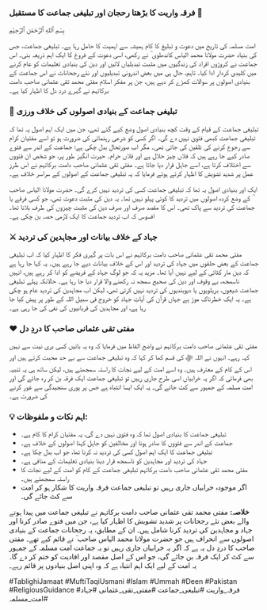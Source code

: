 ### فرقہ واریت کا بڑھتا رحجان اور تبلیغی جماعت کا مستقبل 🤲

بِسْمِ ٱللهِ ٱلرَّحْمَٰنِ ٱلرَّحِيْمِ

امت مسلمہ کی تاریخ میں دعوت و تبلیغ کا کام ہمیشہ سے اہمیت کا حامل رہا ہے۔ تبلیغی جماعت، جس کی بنیاد حضرت مولانا محمد الیاس کاندھلوی  ؒ نے رکھی، اسی دعوت کے فروغ کا ایک اہم ذریعہ بنی۔ اس جماعت نے کروڑوں افراد کی زندگیوں میں مثبت تبدیلیاں لائیں اور دین کی بنیادی تعلیمات کو عام کرنے میں کلیدی کردار ادا کیا۔ تاہم، حال ہی میں بعض اندرونی تبدیلیوں اور نئے رجحانات نے اس جماعت کے بنیادی اصولوں پر سوالات کھڑے کر دیے ہیں، جن پر مفکر اسلام مفتی محمد تقی عثمانی صاحب دامت برکاتہم نے گہرے دردِ دل کا اظہار کیا ہے۔

### 📜 تبلیغی جماعت کے بنیادی اصولوں کی خلاف ورزی
تبلیغی جماعت کے قیام کے وقت کچھ بنیادی اصول وضع کیے گئے تھے، جن میں ایک اہم اصول یہ تھا کہ تبلیغی جماعت کبھی فتویٰ نہیں دے گی۔ اگر کسی کو شرعی رہنمائی کی ضرورت ہو تو اسے مفتیان کرام سے رجوع کرنے کی تلقین کی جاتی تھی۔ مگر اب صورتحال بدل چکی ہے؛ جماعت کے اندر سے فتوے صادر کیے جا رہے ہیں کہ فلاں چیز حلال ہے اور فلاں حرام۔ حیرت انگیز طور پر، جو شخص ان فتووں سے اختلاف کرتا ہے، اسے جاہل قرار دیا جاتا ہے۔ مفتی تقی عثمانی صاحب دامت برکاتہم نے اس طرز عمل پر شدید تشویش کا اظہار کرتے ہوئے فرمایا کہ یہ تبلیغی جماعت کے اصولوں کے سراسر خلاف ہے۔

ایک اور بنیادی اصول یہ تھا کہ تبلیغی جماعت کسی کی تردید نہیں کرے گی۔ حضرت مولانا الیاس صاحب ؒ کے وضع کردہ اصولوں میں تردید کا کوئی پہلو نہیں تھا۔ یہ دین کی مثبت دعوت تھی، جو کسی فرقے یا جماعت کی تردید سے پاک تھی۔ اس کا مقصد صرف اور صرف دین کی مثبت چیزوں کی طرف بلانا تھا۔ افسوس کہ اب تردید جماعت کا ایک لازمی حصہ بن چکی ہے۔

### ⚔️ جہاد کے خلاف بیانات اور مجاہدین کی تردید
مفتی محمد تقی عثمانی صاحب دامت برکاتہم نے اس بات پر گہری فکر کا اظہار کیا کہ اب تبلیغی جماعت کے بعض حلقوں میں جہاد کی تردید اور اس کے خلاف بیانات دیے جا رہے ہیں۔ یہ کہا جا رہا ہے کہ دین مار کٹائی کے لیے نہیں آیا تھا۔ مزید یہ کہ جو لوگ جہاد کے فریضے کو ادا کر رہے ہیں، انہیں ناسمجھ، بے وقوف اور دین کی صحیح سمجھ نہ رکھنے والا قرار دیا جا رہا ہے۔ حالانکہ پہلے تبلیغی جماعت شیعوں، بریلویوں یا دیوبندیوں کی تردید نہیں کرتی تھی، لیکن اب مجاہدین کی تردید عام ہو چکی ہے۔ یہ ایک خطرناک موڑ ہے جہاں قرآن کی آیاتِ جہاد کو خروج فی سبیل اللہ کے طور پر پیش کیا جا رہا ہے، اور مجاہدین کی قربانیوں کی نفی کی جا رہی ہے۔

### ❤️ مفتی تقی عثمانی صاحب کا دردِ دل
مفتی تقی عثمانی صاحب دامت برکاتہم نے واضح الفاظ میں فرمایا کہ وہ یہ باتیں کسی بری نیت سے نہیں کہہ رہے۔ انہوں نے اللہ ﷻ کی قسم کھا کر کہا کہ وہ تبلیغی جماعت سے بے حد محبت کرتے ہیں اور اس کے کام کے معترف ہیں۔ وہ اسے امت کے لیے نجات کا راستہ سمجھتے ہیں، لیکن ساتھ ہی یہ تنبیہ بھی فرمائی کہ اگر یہ خرابیاں اسی طرح جاری رہیں تو تبلیغی جماعت ایک فرقہ بن کر رہ جائے گی اور امت مسلمہ کے جمہور سے کٹ جائے گی۔ یہ ایک ایسا انتباہ ہے جس پر پوری سنجیدگی سے غور کرنے کی ضرورت ہے۔

### 💡 اہم نکات و ملفوظات:
* تبلیغی جماعت کا بنیادی اصول تھا کہ وہ فتویٰ نہیں دے گی، یہ مفتیان کرام کا کام ہے۔
* جماعت کے اندر سے فتووں کا صادر ہونا اور مخالفین کو جاہل کہنا اصولوں کے خلاف ہے۔
* تبلیغی جماعت کا ایک اہم اصول کسی کی تردید نہ کرنا تھا، جو اب بدل چکا ہے۔
* جہاد کی تردید اور مجاہدین کو ناسمجھ قرار دینا بنیادی تعلیمات کے منافی ہے۔
* مفتی محمد تقی عثمانی صاحب دامت برکاتہم تبلیغی جماعت کے کام کو امت کے لیے نجات کا راستہ سمجھتے ہیں۔
* اگر موجودہ خرابیاں جاری رہیں تو تبلیغی جماعت فرقہ واریت کا شکار ہو کر امت سے کٹ جائے گی۔

**خلاصہ:**
مفتی محمد تقی عثمانی صاحب دامت برکاتہم نے تبلیغی جماعت میں پیدا ہونے والے بعض نئے رجحانات پر شدید تشویش کا اظہار کیا ہے، جن میں فتوے صادر کرنا اور جہاد و مجاہدین کی تردید کرنا شامل ہیں۔ ان کے مطابق، یہ رجحانات جماعت کے بنیادی اصولوں سے انحراف ہیں جو حضرت مولانا محمد الیاس صاحب ؒ نے قائم کیے تھے۔ مفتی صاحب کا دردِ دل یہ ہے کہ اگر یہ خرابیاں جاری رہیں تو یہ جماعت امت مسلمہ کے جمہور سے کٹ کر ایک فرقہ بن جائے گی، جو اس کے اصل مقصد اور افادیت کو ختم کر دے گا۔ یہ امت کے لیے ایک اہم انتباہ ہے کہ وہ اپنی اصل بنیادوں پر قائم رہے۔

#TablighiJamaat #MuftiTaqiUsmani #Islam #Ummah #Deen #Pakistan #ReligiousGuidance #فرقہ_واریت #تبلیغی_جماعت #مفتی_تقی_عثمانی #جہاد #امت_مسلمہ